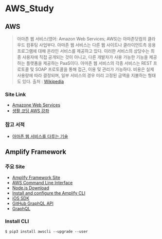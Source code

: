 # AWS_Study

## AWS

> 아마존 웹 서비스(영어: Amazon Web Services; AWS)는 아마존닷컴의 클라우드 컴퓨팅 사업부다.
> 아마존 웹 서비스는 다른 웹 사이트나 클라이언트측 응용 프로그램에 대해 온라인 서비스를 제공하고 있다. 이러한 서비스의 상당수는 최종 사용자에 직접 공개되는 것이 아니고, 다른 개발자가 사용 가능한 기능을 제공하는 플랫폼을 제공하는 PaaS이다.
>아마존 웹 서비스의 각종 서비스는 REST 프로토콜 및 SOAP 프로토콜을 통해 접근, 이용 및 관리가 가능하다. 비용은 실제 사용량에 따라 결정되며, 일부 서비스의 경우 미리 고정된 금액을 지불하는 형태도 있다.
>출처 : [Wikipedia](https://ko.wikipedia.org/wiki/%EC%95%84%EB%A7%88%EC%A1%B4_%EC%9B%B9_%EC%84%9C%EB%B9%84%EC%8A%A4)

### Site Link

* [Amazone Web Services](https://aws.amazon.com/ko/)
* [생활 코딩 AWS 강좌](https://opentutorials.org/course/2717)

### 참고 서적
* [아마존 웹 서비스를 다루는 기술](http://pyrasis.com/book/TheArtOfAmazonWebServices)


## Amplify Framework

### 주요 Site

* [Amplify Framework Site](https://aws-amplify.github.io/)
* [AWS Command Line Interface](https://docs.aws.amazon.com/ko_kr/cli/latest/userguide/cli-chap-install.html)
* [Node.js Download](https://nodejs.org/en/download/)
* [Install and configure the Amplify CLI](https://aws-amplify.github.io/docs/)
* [iOS SDK](https://aws-amplify.github.io/docs/ios/start?ref=amplify-iOS-btn)
* [GitHub GraphQL API](https://developer.github.com/v4/explorer/)
* [GraphQL](https://graphql.org/learn/schema/#scalar-types)

### Install CLI

```
$ pip3 install awscli --upgrade --user
```
